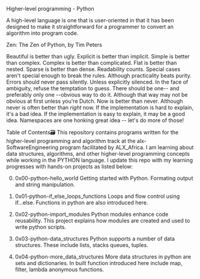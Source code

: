Higher-level programming - Python

A high-level language is one that is user-oriented in that it has been designed to make it straightforward for a programmer to convert an algorithm into program code.

Zen:
The Zen of Python, by Tim Peters

Beautiful is better than ugly.
Explicit is better than implicit.
Simple is better than complex.
Complex is better than complicated.
Flat is better than nested.
Sparse is better than dense.
Readability counts.
Special cases aren't special enough to break the rules.
Although practicality beats purity.
Errors should never pass silently.
Unless explicitly silenced.
In the face of ambiguity, refuse the temptation to guess.
There should be one-- and preferably only one --obvious way to do it.
Although that way may not be obvious at first unless you're Dutch.
Now is better than never.
Although never is often better than *right* now.
If the implementation is hard to explain, it's a bad idea.
If the implementation is easy to explain, it may be a good idea.
Namespaces are one honking great idea -- let's do more of those!

Table of Contents🗃️
This repository contains programs written for the higher-level programming and algorithm track at the alx-SoftwareEngineering program facilitated by ALX_Africa. I am learning about data structures, algorithms, and other higher-level programming concepts while working in the PYTHON language. I update this repo with my learning progresses with hands-on projects as listed below:

0. 0x00-python-hello_world
Getting started with Python. Formating output and string manipulation.

1. 0x01-python-if_else_loops_functions
Loops and flow control using if...else. Functions in python are also introduced here.

2. 0x02-python-import_modules
Python modules enhance code reusability. This project explains how modules are created and used to write python scripts.

3. 0x03-python-data_structures
Python supports a number of data structures. These include lists, stacks queues, tuples.

4. 0x04-python-more_data_structures
More data structures in python are sets and dictionaries. In built function introduced here include map, filter, lambda anonymous functions.
